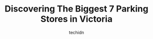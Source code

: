 ---
layout: ampstory
image: https://i0.wp.com/www.auto.or.id/wp-content/uploads/2023/06/broughton-square-parkade-0-victoria-1686324012.jpeg?resize=640,853
author: techidn
featured: false
description: Victoria, British Columbia, Canada is a haven for Parking enthusiasts, boasting an impressive array of 7 top-notch establishments. Whether youre a seasoned connoisseur or simply curious to 
title: Discovering The Biggest 7 Parking Stores in Victoria
cover:
   title: Discovering The Biggest 7 Parking Stores in Victoria
   subtitle: AUTO.OR.ID
   background: https://www.auto.or.id/wp-content/uploads/2023/06/broughton-square-parkade-0-victoria-1686324012.jpeg

pages: 
 - layout: thirds
   top: <h1>#1 View Street Parkade</h1>
   bottom: "<p>Love this parkade. The walk through from fort class at 6pm so its just a small diversion up to Blanshard or down to Douglas to walk to their front doors on view. Friendl</p>"
   background: https://www.auto.or.id/wp-content/uploads/2023/06/broughton-square-parkade-1-victoria-1686324014.jpeg
   backgroundblur: true
 - layout: thirds
   top: <h1>#2 Johnson Street Parkade</h1>
   bottom: "<p>750 Johnson St, Victoria, BC V8W 0A4, Canada</p>"
   background: https://www.auto.or.id/wp-content/uploads/2023/06/broughton-square-parkade-2-victoria-1686324015.jpeg
   cta:
      link: https://www.auto.or.id/discovering-the-biggest-7-parking-stores-in-victoria/
      text: Discovering The Biggest 7 Parking Stores in Victoria
 - layout: thirds
   top: <h1>#3 Broughton Street Parkade</h1>
   bottom: "<p>745 Broughton St, Victoria, BC V8W 3H2, Canada</p>"
   background: https://images.unsplash.com/photo-1568616389647-1ca300610d99?ixlib=rb-4.0.3&ixid=MnwxMjA3fDB8MHxwaG90by1wYWdlfHx8fGVufDB8fHx8&auto=format&fit=crop&w=640&h=853&q=80
   cta:
      link: https://www.auto.or.id/discovering-the-biggest-7-parking-stores-in-victoria/
      text: Discovering The Biggest 7 Parking Stores in Victoria
 - layout: thirds
   top: <h1>#4 City Of Victoria - 900 Wharf Street City Lot</h1>
   bottom: "<p>900 Wharf St, Victoria, BC V8W 3Z3, Canada</p>"
   background: https://images.unsplash.com/photo-1632275228556-6d7878f59eea?ixlib=rb-4.0.3&ixid=MnwxMjA3fDB8MHxwaG90by1wYWdlfHx8fGVufDB8fHx8&auto=format&fit=crop&w=640&h=853&q=80
   cta:
      link: https://www.auto.or.id/discovering-the-biggest-7-parking-stores-in-victoria/
      text: Discovering The Biggest 7 Parking Stores in Victoria
 - layout: thirds
   top: <h1>#5 203 Quebec</h1>
   bottom: "<p>Canada, 203 Quebec St, Victoria, BC V8V 1W2, Canada</p>"
   background: https://images.unsplash.com/photo-1542362567-b07e54358753?ixlib=rb-4.0.3&ixid=MnwxMjA3fDB8MHxwaG90by1wYWdlfHx8fGVufDB8fHx8&auto=format&fit=crop&w=640&h=853&q=80
   cta:
      link: https://www.auto.or.id/discovering-the-biggest-7-parking-stores-in-victoria/
      text: Discovering The Biggest 7 Parking Stores in Victoria
 - layout: thirds
   top: <h1>#6 Gorge Park Parking Lot</h1>
   bottom: "<p>301 Gorge Rd W, Victoria, BC V9A 1M8, Canada</p>"
   background: https://images.unsplash.com/photo-1610475426780-97170243d2c7?ixlib=rb-4.0.3&ixid=MnwxMjA3fDB8MHxwaG90by1wYWdlfHx8fGVufDB8fHx8&auto=format&fit=crop&w=640&h=853&q=80
   cta:
      link: https://www.auto.or.id/discovering-the-biggest-7-parking-stores-in-victoria/
      text: Discovering The Biggest 7 Parking Stores in Victoria
 - layout: thirds
   top: <h1>#7 Dallas Road Parking</h1>
   bottom: "<p>13 Dallas Rd, Victoria, BC, Canada</p>"
   background: https://images.unsplash.com/photo-1513219872556-78665cfff8bb?ixlib=rb-4.0.3&ixid=MnwxMjA3fDB8MHxwaG90by1wYWdlfHx8fGVufDB8fHx8&auto=format&fit=crop&w=640&h=853&q=80
   cta:
      link: https://www.auto.or.id/discovering-the-biggest-7-parking-stores-in-victoria/
      text: Discovering The Biggest 7 Parking Stores in Victoria
 - layout: thirds
   middle: Continue reading...
   background: https://images.unsplash.com/photo-1555428691-388bb2e62bbb?ixlib=rb-4.0.3&ixid=MnwxMjA3fDB8MHxwaG90by1wYWdlfHx8fGVufDB8fHx8&auto=format&fit=crop&w=640&h=853&q=80
   cta:
      link: https://www.auto.or.id/discovering-the-biggest-7-parking-stores-in-victoria/
      text: Discovering The Biggest 7 Parking Stores in Victoria

---